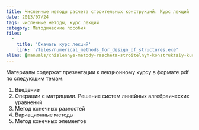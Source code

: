 ```yaml
---
title: Численные методы расчета строительных конструкций. Курс лекций
date: 2013/07/24
tags: численные методы, курс лекций
category: Методические пособия
files:
  -
    title: 'Скачать курс лекций'
    link: '/files/numerical_methods_for_design_of_structures.exe'
alias: [manuals/chislennye-metody-rascheta-stroitelnyh-konstruktsiy-kurs-lektsiy/index.html]
---
```


Материалы содержат презентации к лекционному курсу в формате pdf по следующим темам:

1. Введение
2. Операции с матрицами. Решение систем линейных алгебраических уравнений
3. Метод конечных разностей
4. Вариационные методы
5. Метод конечных элементов

